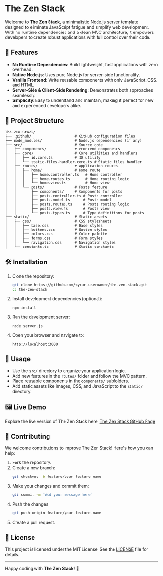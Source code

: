 # The Zen Stack

Welcome to **The Zen Stack**, a minimalistic Node.js server template designed to eliminate JavaScript fatigue and simplify web development. With no runtime dependencies and a clean MVC architecture, it empowers developers to create robust applications with full control over their code.

## 🚀 Features

- **No Runtime Dependencies**: Build lightweight, fast applications with zero overhead.
- **Native Node.js**: Uses pure Node.js for server-side functionality.
- **Vanilla Frontend**: Write reusable components with only JavaScript, CSS, and HTML.
- **Server-Side & Client-Side Rendering**: Demonstrates both approaches seamlessly.
- **Simplicity**: Easy to understand and maintain, making it perfect for new and experienced developers alike.

## 📂 Project Structure

```
The-Zen-Stack/
├── .github/                    # GitHub configuration files
├── node_modules/               # Node.js dependencies (if any)
├── src/                        # Source code
│   ├── components/             # Frontend components
│   ├── core/                   # Core utilities and handlers
│   │   ├── id.core.ts          # ID utility
│   │   └── static-files-handler.core.ts # Static files handler
│   ├── routes/                 # Application routes
│   │   ├── home/               # Home route
│   │   │   ├── home.controller.ts   # Home controller
│   │   │   ├── home.routes.ts       # Home routing logic
│   │   │   └── home.view.ts         # Home view
│   │   └── posts/              # Posts feature
│   │       ├── components/     # Components for posts
│   │       ├── posts.controller.ts # Posts controller
│   │       ├── posts.model.ts      # Posts model
│   │       ├── posts.routes.ts     # Posts routing logic
│   │       ├── posts.view.ts       # Posts view
│   │       └── posts.types.ts      # Type definitions for posts
├── static/                     # Static assets
│   ├── css/                    # CSS stylesheets
│   │   ├── base.css            # Base styles
│   │   ├── buttons.css         # Button styles
│   │   ├── colors.css          # Color palette
│   │   ├── forms.css           # Form styles
│   │   └── navigation.css      # Navigation styles
│   └── constants.ts            # Static constants
```

## 🛠️ Installation

1. Clone the repository:
   ```bash
   git clone https://github.com/<your-username>/the-zen-stack.git
   cd the-zen-stack
   ```

2. Install development dependencies (optional):
   ```bash
   npm install
   ```

3. Run the development server:
   ```bash
   node server.js
   ```

4. Open your browser and navigate to:
   ```
   http://localhost:3000
   ```

## 🔧 Usage

- Use the `src/` directory to organize your application logic.
- Add new features in the `routes/` folder and follow the MVC pattern.
- Place reusable components in the `components/` subfolders.
- Add static assets like images, CSS, and JavaScript to the `static/` directory.

## 🖼️ Live Demo

Explore the live version of The Zen Stack here:
[The Zen Stack GitHub Page](https://<your-username>.github.io/the-zen-stack/)

## 🤝 Contributing

We welcome contributions to improve The Zen Stack! Here's how you can help:

1. Fork the repository.
2. Create a new branch:
   ```bash
   git checkout -b feature/your-feature-name
   ```
3. Make your changes and commit them:
   ```bash
   git commit -m "Add your message here"
   ```
4. Push the changes:
   ```bash
   git push origin feature/your-feature-name
   ```
5. Create a pull request.

## 📜 License

This project is licensed under the MIT License. See the [LICENSE](LICENSE) file for details.

---

Happy coding with **The Zen Stack**! 🎉
